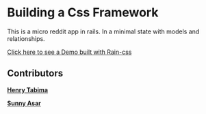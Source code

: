 # Building a Css Framework 

This is a micro reddit app in rails. In a minimal state with models and relationships.

[Click here to see a Demo built with Rain-css](https://SunnyAsar.github.io/micro-reddit)

## Contributors

[**Henry Tabima**](https://github.com/HenryTabima)

[**Sunny Asar**](https://github.com/SunnyAsar)

